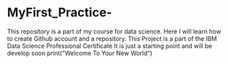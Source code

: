 # MyFirst_Practice-
This repository is a part of my course for data science. Here I will learn how to create Github account and a repository. 
This Project is a part of the IBM Data Science Professional Certificate
It is just a starting point and will be develop soon
print("Welcome To Your New World")
